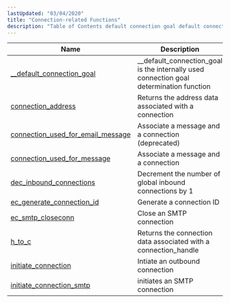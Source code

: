 ```yaml
---
lastUpdated: "03/04/2020"
title: "Connection-related Functions"
description: "Table of Contents default connection goal default connection goal is the internally used connection goal determination function connection address Returns the address data associated with a connection connection used for email message Associate a message and a connection deprecated connection used for message Associate a message and a connection dec..."
---
```



| Name                                                                                                                              | Description                                                                             |
|-----------------------------------------------------------------------------------------------------------------------------------|-----------------------------------------------------------------------------------------|
| [__default_connection_goal](/momentum/3/3-api/apis-default-connection-goal)                 | __default_connection_goal is the internally used connection goal determination function |
| [connection_address](/momentum/3/3-api/apis-connection-address)                               | Returns the address data associated with a connection                                   |
| [connection_used_for_email_message](/momentum/3/3-api/apis-connection-used-for-email-message) | Associate a message and a connection (deprecated)                                       |
| [connection_used_for_message](/momentum/3/3-api/apis-connection-used-for-message)             | Associate a message and a connection                                                    |
| [dec_inbound_connections](/momentum/3/3-api/apis-dec-inbound-connections)                     | Decrement the number of global inbound connections by 1                                 |
| [ec_generate_connection_id](/momentum/3/3-api/apis-ec-generate-connection-id)                 | Generate a connection ID                                                                |
| [ec_smtp_closeconn](/momentum/3/3-api/apis-ec-smtp-closeconn)                                 | Close an SMTP connection                                                                |
| [h_to_c](/momentum/3/3-api/apis-h-to-c)                                                       | Returns the connection data associated with a connection_handle                         |
| [initiate_connection](/momentum/3/3-api/apis-initiate-connection)                             | Intiate an outbound connection                                                          |
| [initiate_connection_smtp](/momentum/3/3-api/apis-initiate-connection-smtp)                   | initiates an SMTP connection                                                            |
